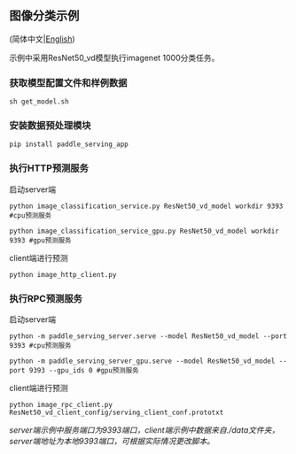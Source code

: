 ## 图像分类示例

(简体中文|[English](./README.md))

示例中采用ResNet50_vd模型执行imagenet 1000分类任务。

### 获取模型配置文件和样例数据
```
sh get_model.sh
```

### 安装数据预处理模块

```
pip install paddle_serving_app
```

### 执行HTTP预测服务

启动server端
```
python image_classification_service.py ResNet50_vd_model workdir 9393 #cpu预测服务
```
```
python image_classification_service_gpu.py ResNet50_vd_model workdir 9393 #gpu预测服务
```


client端进行预测
```
python image_http_client.py
```
### 执行RPC预测服务

启动server端
```
python -m paddle_serving_server.serve --model ResNet50_vd_model --port 9393 #cpu预测服务
```

```
python -m paddle_serving_server_gpu.serve --model ResNet50_vd_model --port 9393 --gpu_ids 0 #gpu预测服务
```

client端进行预测
```
python image_rpc_client.py ResNet50_vd_client_config/serving_client_conf.prototxt
```
*server端示例中服务端口为9393端口，client端示例中数据来自./data文件夹，server端地址为本地9393端口，可根据实际情况更改脚本。*
